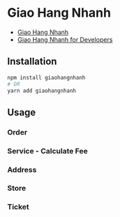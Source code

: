 # Giao Hang Nhanh

- [Giao Hang Nhanh](https://ghn.vn/)
- [Giao Hang Nhanh for Developers](https://api.ghn.vn/)

## Installation

```sh
npm install giaohangnhanh
# OR
yarn add giaohangnhanh
```

## Usage

### Order

### Service - Calculate Fee

### Address

### Store

### Ticket
